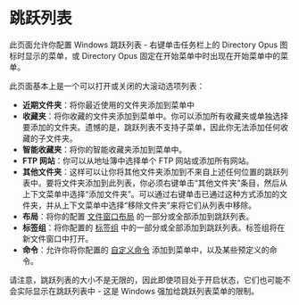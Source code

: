 # 跳跃列表

此页面允许你配置 Windows 跳跃列表 - 右键单击任务栏上的 Directory Opus 图标时显示的菜单，或 Directory Opus 固定在开始菜单中时出现在开始菜单中的菜单。

此页面基本上是一个可以打开或关闭的大滚动选项列表：

- **近期文件夹**：将你最近使用的文件夹添加到菜单中
- **收藏夹**：将你收藏的文件夹添加到菜单中。你可以添加所有收藏夹或单独选择要添加的文件夹。遗憾的是，跳跃列表不支持子菜单，因此你无法添加任何收藏的子文件夹。
- **智能收藏夹**：将你的智能收藏夹添加到菜单中。
- **FTP 网站**：你可以从地址簿中选择单个 FTP 网站或添加所有网站。
- **其他文件夹**：这样可以让你将其他文件夹添加到不来自上述任何位置的跳跃列表中。要将文件夹添加到此列表，你必须右键单击“其他文件夹”条目，然后从上下文菜单中选择“添加文件夹”。可以通过右键单击已通过这种方式添加的文件夹，并从上下文菜单中选择“移除文件夹”来将它们从列表中移除。
- **布局**：将你的配置 [文件窗口布局](/Manual/basic_concepts/the_lister/layouts/README.zh.md) 的一部分或全部添加到跳跃列表。
- **标签组**：将你配置的 [标签组](/Manual/basic_concepts/the_lister/tabs/tab_groups.zh.md) 中的一部分或全部添加到跳跃列表。标签组将在新文件窗口中打开。
- **命令**：允许你将你配置的 [自定义命令](/Manual/customize/creating_your_own_buttons/user-defined_commands.zh.md) 添加到菜单中，以及某些预定义的命令。

请注意，跳跃列表的大小不是无限的，因此即使项目处于开启状态，它们也可能不会实际显示在跳跃列表中 - 这是 Windows 强加给跳跃列表菜单的限制。